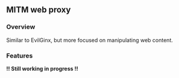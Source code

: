 ## MITM web proxy

### Overview
Similar to EvilGinx, but more focused on manipulating web content. 

### Features
**!! Still working in progress !!**
